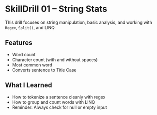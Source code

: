 # SkillDrill 01 – String Stats

This drill focuses on string manipulation, basic analysis, and working with `Regex`, `Split()`, and LINQ.

## Features
- Word count
- Character count (with and without spaces)
- Most common word
- Converts sentence to Title Case

## What I Learned
- How to tokenize a sentence cleanly with regex
- How to group and count words with LINQ
- Reminder: Always check for null or empty input

